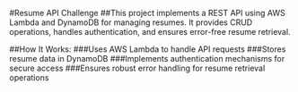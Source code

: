 #Resume API Challenge
##This project implements a REST API using AWS Lambda and DynamoDB for managing resumes. It provides CRUD operations, handles authentication, and ensures error-free resume retrieval.

##How It Works:
###Uses AWS Lambda to handle API requests
###Stores resume data in DynamoDB
###Implements authentication mechanisms for secure access
###Ensures robust error handling for resume retrieval operations
